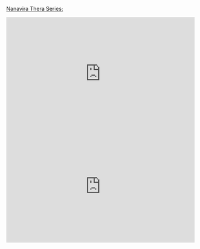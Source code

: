[Nanavira Thera Series:](/hillside_hermitage_archive/playlists/nanavira_thera_series_playlist.htm)

<iframe src="https://bbballs.github.io/hillside_hermitage_archive/playlists/nanavira_thera_series_playlist.htm&playlist=1" width="500" height="300" frameborder="0" webkitallowfullscreen="true" mozallowfullscreen="true" allowfullscreen></iframe>

<iframe width="500"  height="300"  frameborder="0" allowfullscreen src="https://bbballs.github.io/hillside_hermitage_archive/playlists/nanavira_thera_series_playlist.htmm"></iframe>
